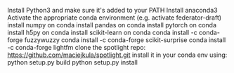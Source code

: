 Install Python3 and make sure it's added to your PATH
Install anaconda3
Activate the appropriate conda environment (e.g. activate federator-draft)
install numpy on conda
install pandas on conda
install pytorch on conda
install h5py on conda
install scikit-learn on conda
conda install -c conda-forge fuzzywuzzy
conda install -c conda-forge scikit-surprise
conda install -c conda-forge lightfm
clone the spotlight repo: https://github.com/maciejkula/spotlight.git
install it in your conda env using: 
python setup.py build
python setup.py install
